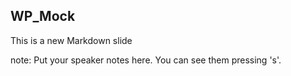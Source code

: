 ##  WP_Mock

This is a new Markdown slide

note:
    Put your speaker notes here.
    You can see them pressing 's'.
